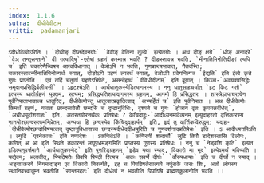 ```yaml
---
index:  1.1.6
sutra:  दीधीवेवीटाम्
vritti:  padamanjari
---
```


	ऽदीधीवेव्योऽरिति । `दीधीङ् दीप्तदेवनयोः` `वेवीङ् वेतिना तुल्ये` इत्येतयोः । अथ दीङ् क्षये` `धीङ् अनादरे` `वेञ् तन्तुसन्ताने` वी गत्यादिषु`-एतेषां ग्रहणं कस्मान्न भवति ? दीङस्तावन्न भवति, `मीनातिमिनोतिदीङां ल्यपि च` इति चकारेणैज्विषय आत्वविधानात् । वेञोऽपि न भवति, गुणप्राप्त्यभावात्, नैतदस्ति; चकारस्तावन्मीनातिमिनोत्यर्थः स्यात्, दीङोऽपि ग्रहणं ल्यबर्थं स्यात्, वेञोऽपि प्रवेयमित्यत्र `ईद्यति` इति ईत्वे कृते गुणः प्राप्नोति । एवं तर्हि चतुर्णां ग्रहणेऽभिप्रेते, असन्देहार्थं `वीवेधीदीटाम्` इति ब्रूयात् । किञ्च-`अवयवप्रसिद्धेः समुदायप्रसिद्धिर्बलीयसी` । ऽइटश्चेऽति । आर्धधातुकस्येडित्यागमस्य । ननु धातुसाहचर्यात् `इट किट गतौ` इत्यस्य धातोर्ग्रहणं युक्तम्, सत्यम्; प्रसिद्ध्यतिशयादागमस्य ग्रहणम्, आगमो हि प्रसिद्धतरः । शास्त्रेऽल्पाचरत्वेन पूर्वनिपाताभावाच्च धातुरिट्, दीधीवेव्योस्तु धातुत्वात्प्रकृतित्वाद् `अभ्यर्हितं च` इति पूर्वनिपातः । अथ दीधीवेव्योः किमर्थं ग्रहणं, यावता छान्दसावेतौ छन्दसि च दृष्टानुविधिः, दृश्यते च गुणः `होत्राय वृतः कृपयन्नदीधेत्`, `अधीधयुर्दाशराज्ञः` इति, अतस्तयोरनर्थकः प्रतिषेधः ? केचिदाहुः-`आदीध्यनमावेव्यनम् इत्युदाहरतो वृत्तिकारस्य नानयोश्छान्दसत्वमभिप्रेतम्, अन्यथा हि छन्दस्येव किंचिदुदाहार्यम्` इति, इदं तु वार्त्तिकविरुद्धम्; यदाह-`दीधीवेव्योश्छन्दोविषयत्वाद् दृष्टानुविधानाच्च छन्दस्यदीधेददीधयुरिति च गुणदर्शनादप्रतिषेधः` इति । ऽ आदीध्यनमिऽति । ल्युटि `एरनेकाचः` इति यणादेशः । ऽकणितेऽति । `कणिरणी शब्दार्थौ` लुटि तिपौ डादेशस्तासि टिलोपः, कणित् अ आ इति स्थिते तकारन्तं लघूपधमङ्गमिति प्राप्तस्य गुणस्य प्रतिषेधः । ननु च `नेड्वशि कृति` इत्यत इडित्यनुवर्त्तमाने `आर्धधातुकस्येट्` इति पुनरिड्ग्रहणम् `इडेव यथा स्याद्, विकारो मा भूद्` इत्येवमर्थं भविष्यति । यद्येवम्; अलावीत्, पिपठिषतेः क्विपि पिपठी रित्यत्र `अकः सवर्णे दीर्घः` `र्वोरुपधायाः` इति च दीर्घो न स्याद् । अङ्गप्रकरणे नियमादाङ्ग एव विकारो निवर्त्यते, इह च पिपठिषतेरप्रत्यये नपुंसके जसः शिः, अतो लोपस्य स्थानिवत्त्वान्नुम्न भवतीति `सान्तमहतः` इति दीर्धत्वं न भवतीति पिपठिषि ब्राह्मणकुलानीति भवति ।।
